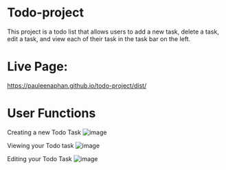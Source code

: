 # Todo-project

This project is a todo list that allows users to add a new task, delete a task, edit a task, and view each of their task in the task bar on the left.

# Live Page:

https://pauleenaphan.github.io/todo-project/dist/



# User Functions 
Creating a new Todo Task
![image](https://github.com/pauleenaphan/todo-project/assets/77126730/6cd04341-e389-452b-a113-3094d774fc59)

Viewing your Todo task
![image](https://github.com/pauleenaphan/todo-project/assets/77126730/1f74170d-b398-48b5-934e-daf52f335872)

Editing your Todo Task
![image](https://github.com/pauleenaphan/todo-project/assets/77126730/ab9b2f37-9db1-4ce5-b085-fc99f96f5870)


